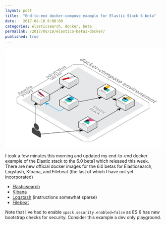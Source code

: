 ```yaml
---
layout: post
title:  "End-to-end docker-compose example for Elastic Stack 6 beta"
date:   2017-08-10 8:00:00
categories: elasticsearch, docker, beta
permalink: /2017/08/10/elastic6-beta1-docker/
published: true
---
```


![Elastic stack docker](/images/posts/2017-08-10-diagram.png "docker diagram")

I took a few minutes this morning and updated my end-to-end docker example of the Elastic stack to the 6.0 beta1 which released this week.  There are new official docker images for the 6.0 betas for Elasticsearch, Logstash, Kibana, and Filebeat (the last of which I have not yet incorporated)

* [Elasticsearch](https://www.elastic.co/guide/en/elasticsearch/reference/6.0/docker.html)
* [Kibana](https://www.elastic.co/guide/en/kibana/6.0/_configuring_kibana_on_docker.html)
* [Logstash](https://www.elastic.co/guide/en/logstash/6.0/docker.html) (instructions somewhat sparse)
* [Filebeat](https://www.elastic.co/guide/en/beats/filebeat/6.0/running-on-docker.html)

Note that I've had to enable ```xpack.security.enabled=false``` as ES 6 has new bootstrap checks for security.  Consider this example a dev only playground.  


